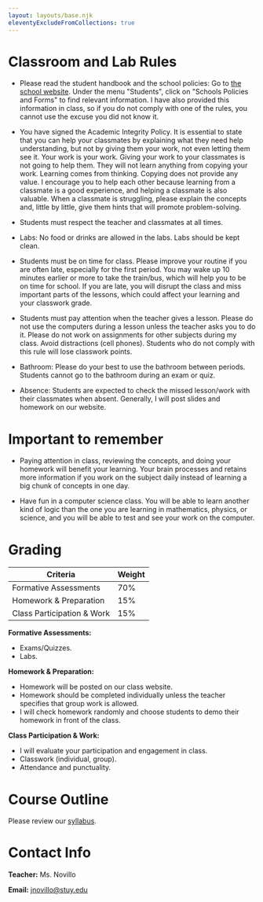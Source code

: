 ```yaml
---
layout: layouts/base.njk
eleventyExcludeFromCollections: true
---
```

# Classroom and Lab Rules
- Please read the student handbook and the school policies: Go to [the school website](https://stuy.enschool.org/). Under the menu "Students", click on "Schools Policies and Forms" to find relevant information. I have also provided this information in class, so if you do not comply with one of the rules, you cannot use the excuse you did not know it.

- You have signed the Academic Integrity Policy. It is essential to state that you can help your classmates by explaining what they need help understanding, but not by giving them your work, not even letting them see it. Your work is your work. Giving your work to your classmates is not going to help them. They will not learn anything from copying your work. Learning comes from thinking. Copying does not provide any value. I encourage you to help each other because learning from a classmate is a good experience, and helping a classmate is also valuable. When a classmate is struggling, please explain the concepts and, little by little, give them hints that will promote problem-solving.

- Students must respect the teacher and classmates at all times.

- Labs: No food or drinks are allowed in the labs. Labs should be kept clean.

- Students must be on time for class. Please improve your routine if you are often late, especially for the first period. You may wake up 10 minutes earlier or more to take the train/bus, which will help you to be on time for school. If you are late, you will disrupt the class and miss important parts of the lessons, which could affect your learning and your classwork grade.

- Students must pay attention when the teacher gives a lesson. Please do not use the computers during a lesson unless the teacher asks you to do it. Please do not work on assignments for other subjects during my class. Avoid distractions (cell phones). Students who do not comply with this rule will lose classwork points.

- Bathroom: Please do your best to use the bathroom between periods. Students cannot go to the bathroom during an exam or quiz.

- Absence: Students are expected to check the missed lesson/work with their classmates when absent. Generally, I will post slides and homework on our website.

# Important to remember
- Paying attention in class, reviewing the concepts, and doing your homework will benefit your learning. Your brain processes and retains more information if you work on the subject daily instead of learning a big chunk of concepts in one day.
  
- Have fun in a computer science class. You will be able to learn another kind of logic than the one you are learning in mathematics, physics, or science, and you will be able to test and see your work on the computer.

# Grading
| Criteria                   | Weight |
| -------------------------- | ------ |
| Formative Assessments      | 70%    |
| Homework & Preparation     | 15%    |
| Class Participation & Work | 15%    |

**Formative Assessments:**
- Exams/Quizzes.
- Labs.

**Homework & Preparation:**
- Homework will be posted on our class website.
- Homework should be completed individually unless the teacher specifies that group work is allowed.
- I will check homework randomly and choose students to demo their homework in front of the class.

**Class Participation & Work:**
- I will evaluate your participation and engagement in class.
- Classwork (individual, group).
- Attendance and punctuality.

# Course Outline

Please review our [syllabus](https://github.com/novillo-cs/cs_foundations_material/blob/main/cs_foundations_syllabus.pdf).

# Contact Info

**Teacher:** Ms. Novillo

**Email:** jnovillo@stuy.edu
